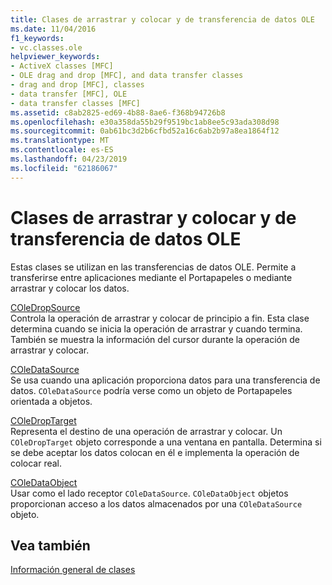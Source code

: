 ```yaml
---
title: Clases de arrastrar y colocar y de transferencia de datos OLE
ms.date: 11/04/2016
f1_keywords:
- vc.classes.ole
helpviewer_keywords:
- ActiveX classes [MFC]
- OLE drag and drop [MFC], and data transfer classes
- drag and drop [MFC], classes
- data transfer [MFC], OLE
- data transfer classes [MFC]
ms.assetid: c8ab2825-ed69-4b88-8ae6-f368b94726b8
ms.openlocfilehash: e30a358da55b29f9519bc1ab8ee5c93ada308d98
ms.sourcegitcommit: 0ab61bc3d2b6cfbd52a16c6ab2b97a8ea1864f12
ms.translationtype: MT
ms.contentlocale: es-ES
ms.lasthandoff: 04/23/2019
ms.locfileid: "62186067"
---
```

# <a name="ole-drag-and-drop-and-data-transfer-classes"></a>Clases de arrastrar y colocar y de transferencia de datos OLE

Estas clases se utilizan en las transferencias de datos OLE. Permite a transferirse entre aplicaciones mediante el Portapapeles o mediante arrastrar y colocar los datos.

[COleDropSource](../mfc/reference/coledropsource-class.md)<br/>
Controla la operación de arrastrar y colocar de principio a fin. Esta clase determina cuando se inicia la operación de arrastrar y cuando termina. También se muestra la información del cursor durante la operación de arrastrar y colocar.

[COleDataSource](../mfc/reference/coledatasource-class.md)<br/>
Se usa cuando una aplicación proporciona datos para una transferencia de datos. `COleDataSource` podría verse como un objeto de Portapapeles orientada a objetos.

[COleDropTarget](../mfc/reference/coledroptarget-class.md)<br/>
Representa el destino de una operación de arrastrar y colocar. Un `COleDropTarget` objeto corresponde a una ventana en pantalla. Determina si se debe aceptar los datos colocan en él e implementa la operación de colocar real.

[COleDataObject](../mfc/reference/coledataobject-class.md)<br/>
Usar como el lado receptor `COleDataSource`. `COleDataObject` objetos proporcionan acceso a los datos almacenados por una `COleDataSource` objeto.

## <a name="see-also"></a>Vea también

[Información general de clases](../mfc/class-library-overview.md)
